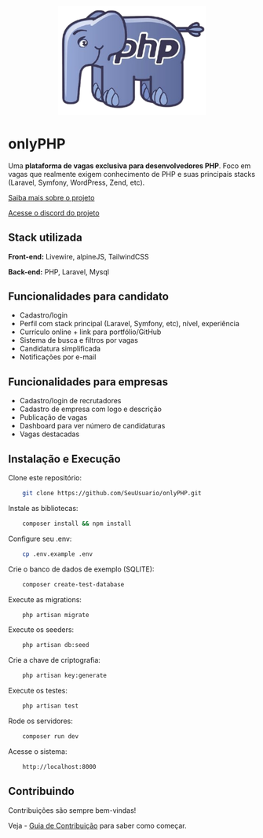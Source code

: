 <p align="center"><a href="https://laravel.com" target="_blank"><img src="/public/images/logo/php.png" width="300" alt="Laravel Logo"></a></p>

# onlyPHP

Uma **plataforma de vagas exclusiva para desenvolvedores PHP**. Foco em vagas que realmente exigem conhecimento de PHP e suas principais stacks (Laravel, Symfony, WordPress, Zend, etc).

[Saiba mais sobre o projeto](https://www.linkedin.com/posts/lucio-azevedo_php-laravel-project-activity-7351569054828036097-3hx4?utm_source=share&utm_medium=member_desktop&rcm=ACoAAFbTjrQB3b6Yq39yznOrI7H_4kKeUbbFTNE)

[Acesse o discord do projeto](https://discord.gg/a9VSs7jA)

## Stack utilizada

**Front-end:** Livewire, alpineJS, TailwindCSS

**Back-end:** PHP, Laravel, Mysql


## Funcionalidades para candidato

- Cadastro/login
- Perfil com stack principal (Laravel, Symfony, etc), nível, experiência
- Currículo online + link para portfólio/GitHub
- Sistema de busca e filtros por vagas
- Candidatura simplificada
- Notificações por e-mail

## Funcionalidades para empresas
- Cadastro/login de recrutadores
- Cadastro de empresa com logo e descrição
- Publicação de vagas
- Dashboard para ver número de candidaturas
- Vagas destacadas

## Instalação e Execução

Clone este repositório:

```bash
    git clone https://github.com/SeuUsuario/onlyPHP.git
```

Instale as bibliotecas:

```bash
    composer install && npm install
```

Configure seu .env:

```bash
    cp .env.example .env
```

Crie o banco de dados de exemplo (SQLITE):

```bash
    composer create-test-database
```

Execute as migrations:

```bash
    php artisan migrate
```

Execute os seeders:

```bash
    php artisan db:seed
```

Crie a chave de criptografia:

```bash
    php artisan key:generate
```

Execute os testes:

```bash
    php artisan test
```

Rode os servidores:

```bash
    composer run dev
```

Acesse o sistema:

```bash
    http://localhost:8000
```
## Contribuindo

Contribuições são sempre bem-vindas!

Veja - [Guia de Contribuição](./CONTRIBUINDO.md) para saber como começar.



